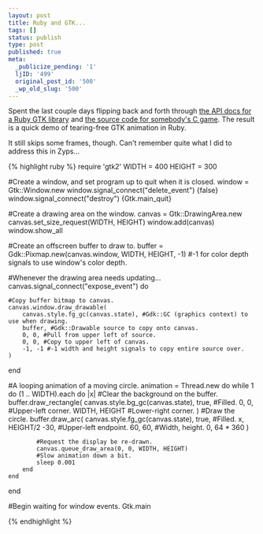 ```yaml
---
layout: post
title: Ruby and GTK...
tags: []
status: publish
type: post
published: true
meta:
  _publicize_pending: '1'
  ljID: '499'
  original_post_id: '500'
  _wp_old_slug: '500'
---
```

Spent the last couple days flipping back and forth through <a href="http://ruby-gnome2.sourceforge.jp/hiki.cgi?Ruby-GNOME2+API+Reference">the API docs for a Ruby GTK library</a> and <a href="http://svn.ggzgamingzone.org/cgi-bin/trac.cgi/browser/trunk/gtk-games/combat">the source code for somebody's C game</a>.  The result is a quick demo of tearing-free GTK animation in Ruby.

It still skips some frames, though.  Can't remember quite what I did to address this in Zyps...

<!--more-->

{% highlight ruby %}
require 'gtk2'
WIDTH = 400
HEIGHT = 300

#Create a window, and set program up to quit when it is closed.
window = Gtk::Window.new
window.signal_connect("delete_event") {false}
window.signal_connect("destroy") {Gtk.main_quit}

#Create a drawing area on the window.
canvas = Gtk::DrawingArea.new
canvas.set_size_request(WIDTH, HEIGHT)
window.add(canvas)
window.show_all

#Create an offscreen buffer to draw to.
buffer = Gdk::Pixmap.new(canvas.window, WIDTH, HEIGHT, -1) #-1 for color depth signals to use window's color depth.

#Whenever the drawing area needs updating...
canvas.signal_connect("expose_event") do

	#Copy buffer bitmap to canvas.
	canvas.window.draw_drawable(
		canvas.style.fg_gc(canvas.state), #Gdk::GC (graphics context) to use when drawing.
		buffer, #Gdk::Drawable source to copy onto canvas.
		0, 0, #Pull from upper left of source.
		0, 0, #Copy to upper left of canvas.
		-1, -1 #-1 width and height signals to copy entire source over.
	)
	
end

#A looping animation of a moving circle.
animation = Thread.new do
	while 1 do
		(1 .. WIDTH).each do |x|
			#Clear the background on the buffer.
			buffer.draw_rectangle(
				canvas.style.bg_gc(canvas.state),
				true, #Filled.
				0, 0, #Upper-left corner.
				WIDTH, HEIGHT #Lower-right corner.
			)
			#Draw the circle.
			buffer.draw_arc(
				canvas.style.fg_gc(canvas.state),
				true, #Filled.
				x, HEIGHT/2 -30, #Upper-left endpoint.
				60, 60, #Width, height.
				0, 64 * 360
			)
			
			#Request the display be re-drawn.
			canvas.queue_draw_area(0, 0, WIDTH, HEIGHT)
			#Slow animation down a bit.
			sleep 0.001
		end
	end
end

#Begin waiting for window events.
Gtk.main

{% endhighlight %}
